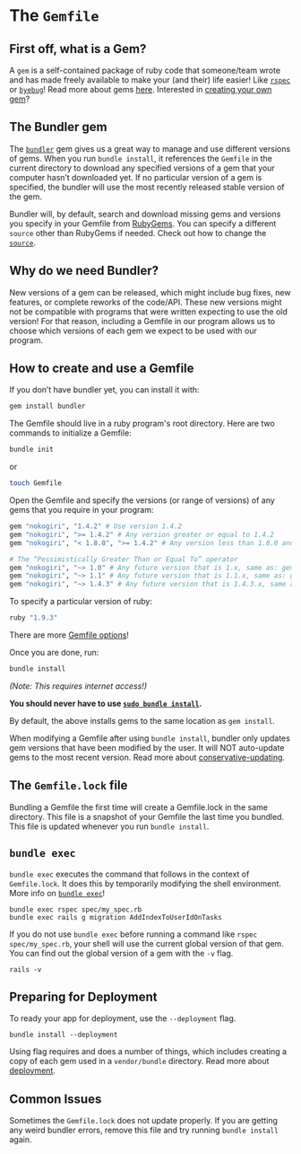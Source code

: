 # The `Gemfile`

## First off, what is a Gem?

A `gem` is a self-contained package of ruby code that someone/team wrote and has made freely available to make your (and their) life easier! Like [`rspec`](https://github.com/rspec/rspec) or [`byebug`](https://github.com/deivid-rodriguez/byebug)! Read more about gems [here](./gems-and-rbenv.md). Interested in [creating your own gem](http://ryanlue.com/posts/2017-02-18-how-to-publish-a-gem)?

## The Bundler gem

The [`bundler`](http://bundler.io/) gem gives us a great way to manage and use different versions of gems. When you run `bundle install`, it references the `Gemfile` in the current directory to download any specified versions of a gem that your computer hasn’t downloaded yet. If no particular version of a gem is specified, the bundler will use the most recently released stable version of the gem.

Bundler will, by default, search and download missing gems and versions you specify in your Gemfile from [RubyGems](https://rubygems.org/). You can specify a different `source` other than RubyGems if needed. Check out how to change the [`source`](http://bundler.io/v1.15/man/gemfile.5.html#GLOBAL-SOURCES).

## Why do we need Bundler?

New versions of a gem can be released, which might include bug fixes, new features, or complete reworks of the code/API. These new versions might not be compatible with programs that were written expecting to use the old version! For that reason, including a Gemfile in our program allows us to choose which versions of each gem we expect to be used with our program.

## How to create and use a Gemfile

If you don’t have bundler yet, you can install it with:

```bash
gem install bundler
```

The Gemfile should live in a ruby program's root directory. Here are two commands to initialize a Gemfile:

```bash
bundle init
```
or
```bash
touch Gemfile
```

Open the Gemfile and specify the versions (or range of versions) of any gems that you require in your program:

```ruby
gem "nokogiri", "1.4.2" # Use version 1.4.2
gem "nokogiri", ">= 1.4.2" # Any version greater or equal to 1.4.2
gem "nokogiri", "< 1.8.0", ">= 1.4.2" # Any version less than 1.8.0 and greater or equal to 1.4.2

# The “Pessimistically Greater Than or Equal To” operator
gem "nokogiri", "~> 1.0" # Any future version that is 1.x, same as: gem “nokogiri”, ">= 1.0", "< 2.0"
gem "nokogiri", "~> 1.1" # Any future version that is 1.1.x, same as: gem “nokogiri”, ">= 1.1", "< 1.2"
gem "nokogiri", "~> 1.4.3" # Any future version that is 1.4.3.x, same as: gem “nokogiri”, ">= 1.4.3", "< 1.4.4"
```

To specify a particular version of ruby:
```ruby
ruby "1.9.3"
```

There are more [Gemfile options](http://bundler.io/v1.15/man/gemfile.5.html)!

Once you are done, run:
```bash
bundle install
```

_(Note: This requires internet access!)_

**You should never have to use [`sudo bundle install`](http://bundler.io/v1.3/man/bundle-install.1.html#SUDO-USAGE).**

By default, the above installs gems to the same location as `gem install`.

When modifying a Gemfile after using `bundle install`, bundler only updates gem versions that have been modified by the user. It will NOT auto-update gems to the most recent version. Read more about [conservative-updating](http://bundler.io/v1.3/man/bundle-install.1.html#CONSERVATIVE-UPDATING).

## The `Gemfile.lock` file

Bundling a Gemfile the first time will create a Gemfile.lock in the same directory. This file is a snapshot of your Gemfile the last time you bundled. This file is updated whenever you run `bundle install`.

## `bundle exec`

`bundle exec` executes the command that follows in the context of `Gemfile.lock`. It does this by temporarily modifying the shell environment. More info on [`bundle exec`](http://bundler.io/v1.15/bundle_exec.html)!

```
bundle exec rspec spec/my_spec.rb
bundle exec rails g migration AddIndexToUserIdOnTasks
```

If you do not use `bundle exec` before running a command like `rspec spec/my_spec.rb`, your shell will use the current global version of that gem. You can find out the global version of a gem with the `-v` flag.

```
rails -v
```

## Preparing for Deployment

To ready your app for deployment, use the `--deployment` flag.

```
bundle install --deployment
```

Using flag requires and does a number of things, which includes creating a copy of each gem used in a `vendor/bundle` directory. Read more about [deployment](http://bundler.io/v1.3/man/bundle-install.1.html#DEPLOYMENT-MODE).

## Common Issues

Sometimes the `Gemfile.lock` does not update properly. If you are getting any weird bundler errors, remove this file and try running `bundle install` again.
